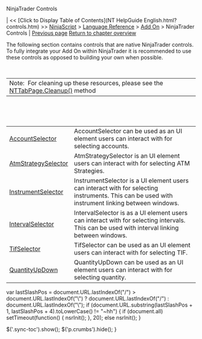 ﻿










 


NinjaTrader Controls







| &lt;&lt; [Click to Display Table of Contents](NT HelpGuide English.html?controls.htm) &gt;&gt;
 [NinjaScript](ninjascript.htm) &gt; [Language Reference](language_reference_wip.htm) &gt; [Add On](add_on.htm) &gt;
NinjaTrader Controls | [Previous page](add_on.htm)
[Return to chapter overview](add_on.htm)










The following section contains controls that are native NinjaTrader controls. To fully integrate your Add On within NinjaTrader it is recommended to use these controls as opposed to building your own when possible.


 




|  |
| --- |
| Note:  For cleaning up these resources, please see the [NTTabPage.Cleanup()](nttabpage_cleanup.htm) method |



 


 




|  |  |
| --- | --- |
| [AccountSelector](accountselector.htm) | AccountSelector can be used as an UI element users can interact with for selecting accounts. |
| [AtmStrategySelector](atmstrategyselector.htm) | AtmStrategySelector is an UI element users can interact with for selecting ATM Strategies. |
| [InstrumentSelector](instrumentselector.htm) | InstrumentSelector is a UI element users can interact with for selecting instruments. This can be used with instrument linking between windows.  |
| [IntervalSelector](intervalselector.htm) | IntervalSelector is as a UI element users can interact with for selecting intervals. This can be used with interval linking between windows. |
| [TifSelector](tifselector.htm) | TifSelector can be used as an UI element users can interact with for selecting TIF. |
| [QuantityUpDown](quantityupdown.htm) | QuantityUpDown can be used as an UI element users can interact with for selecting quantity. |






 
 var lastSlashPos = document.URL.lastIndexOf("/") &gt; document.URL.lastIndexOf("\\") ? document.URL.lastIndexOf("/") : document.URL.lastIndexOf("\\");
 if (document.URL.substring(lastSlashPos + 1, lastSlashPos + 4).toLowerCase() != "~hh") {
 if (document.all) setTimeout(function() {
 nsrInit();
 }, 20);
 else nsrInit();
 }
 
 
 $('.sync-toc').show();
 $('p.crumbs').hide();
 }
 
 
 



